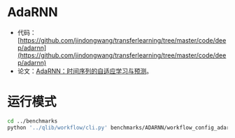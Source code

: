 # AdaRNN
* 代码：[https://github.com/jindongwang/transferlearning/tree/master/code/deep/adarnn](https://github.com/jindongwang/transferlearning/tree/master/code/deep/adarnn)
* 论文：[AdaRNN：时间序列的自适应学习与预测](https://arxiv.org/pdf/2108.04443.pdf)。

# 运行模式
```bash
cd ../benchmarks
python '../qlib/workflow/cli.py' benchmarks/ADARNN/workflow_config_adarnn_Alpha360.yaml  
```